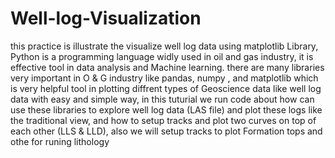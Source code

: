 # Well-log-Visualization
this practice is illustrate the visualize well log data using matplotlib Library,
Python is a programming language widly used in oil and gas industry, it is effective tool in data analysis and Machine learning.
there are many libraries very important in O & G industry like pandas, numpy , and matplotlib which is very helpful tool in plotting diffrent types of Geoscience data like well log data with easy and simple way,
in this tuturial we run code about how can use these libraries to explore well log data (LAS file) and plot these logs like the traditional view, and how to setup tracks and plot two curves on top of each other (LLS & LLD),
also we will setup tracks to plot Formation tops and othe for runing lithology
